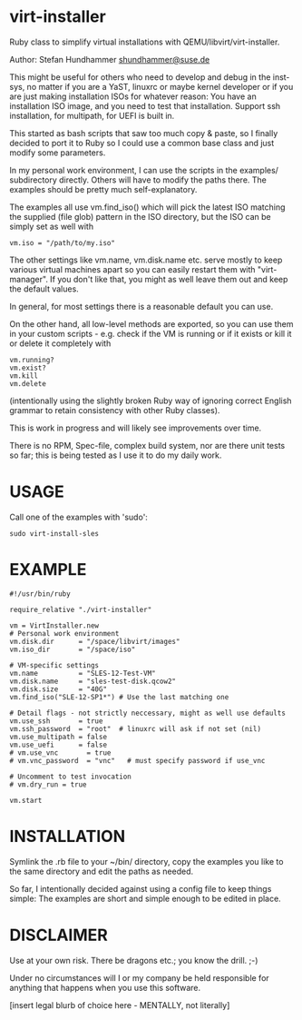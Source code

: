 virt-installer
==============

Ruby class to simplify virtual installations with QEMU/libvirt/virt-installer.

Author: Stefan Hundhammer <shundhammer@suse.de>

This might be useful for others who need to develop and debug in the inst-sys,
no matter if you are a YaST, linuxrc or maybe kernel developer or if you are
just making installation ISOs for whatever reason: You have an installation ISO
image, and you need to test that installation. Support ssh installation, for
multipath, for UEFI is built in.

This started as bash scripts that saw too much copy & paste, so I finally
decided to port it to Ruby so I could use a common base class and just modify
some parameters.

In my personal work environment, I can use the scripts in the examples/
subdirectory directly. Others will have to modify the paths there. The examples
should be pretty much self-explanatory.

The examples all use vm.find_iso() which will pick the latest ISO matching the
supplied (file glob) pattern in the ISO directory, but the ISO can be simply
set as well with

    vm.iso = "/path/to/my.iso"

The other settings like vm.name, vm.disk.name etc. serve mostly to keep various
virtual machines apart so you can easily restart them with "virt-manager". If
you don't like that, you might as well leave them out and keep the default
values.

In general, for most settings there is a reasonable default you can use.

On the other hand, all low-level methods are exported, so you can use them in
your custom scripts - e.g. check if the VM is running or if it exists or kill
it or delete it completely with

    vm.running?
    vm.exist?
    vm.kill
    vm.delete

(intentionally using the slightly broken Ruby way of ignoring correct English
grammar to retain consistency with other Ruby classes).

This is work in progress and will likely see improvements over time.

There is no RPM, Spec-file, complex build system, nor are there unit tests so
far; this is being tested as I use it to do my daily work.


USAGE
=====

Call one of the examples with 'sudo':

    sudo virt-install-sles


EXAMPLE
=======

    #!/usr/bin/ruby

    require_relative "./virt-installer"

    vm = VirtInstaller.new
    # Personal work environment
    vm.disk.dir      = "/space/libvirt/images"
    vm.iso_dir       = "/space/iso"

    # VM-specific settings
    vm.name          = "SLES-12-Test-VM"
    vm.disk.name     = "sles-test-disk.qcow2"
    vm.disk.size     = "40G"
    vm.find_iso("SLE-12-SP1*") # Use the last matching one

    # Detail flags - not strictly neccessary, might as well use defaults
    vm.use_ssh       = true
    vm.ssh_password  = "root"  # linuxrc will ask if not set (nil)
    vm.use_multipath = false
    vm.use_uefi      = false
    # vm.use_vnc       = true
    # vm.vnc_password  = "vnc"   # must specify password if use_vnc

    # Uncomment to test invocation
    # vm.dry_run = true

    vm.start



INSTALLATION
============

Symlink the .rb file to your ~/bin/ directory, copy the examples you like to
the same directory and edit the paths as needed.

So far, I intentionally decided against using a config file to keep things
simple: The examples are short and simple enough to be edited in place.


DISCLAIMER
==========

Use at your own risk. There be dragons etc.; you know the drill. ;-)

Under no circumstances will I or my company be held responsible for anything
that happens when you use this software.

[insert legal blurb of choice here - MENTALLY, not literally]
